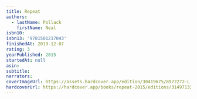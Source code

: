 ```yaml
---
title: Repeat
authors:
  - lastName: Pollack
    firstName: Neal
isbn10:
isbn13: '9781501217043'
finishedAt: 2019-12-07
rating: 3
yearPublished: 2015
startedAt: null
asin:
subtitle:
narrators:
coverImageUrl: https://assets.hardcover.app/edition/30419675/8972272-L.jpg
hardcoverUrl: https://hardcover.app/books/repeat-2015/editions/31497132
---
```

